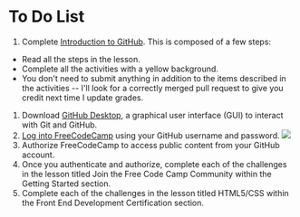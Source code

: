# To Do List

1. Complete [Introduction to GitHub](https://github.github.com/on-demand/intro-to-github/). This is composed of a few steps:
  - Read all the steps in the lesson.
  - Complete all the activities with a yellow background.
  - You don't need to submit anything in addition to the items described in the activities -- I'll look for a correctly merged pull request to give you credit next time I update grades.
1. Download [GitHub Desktop](https://desktop.github.com/), a graphical user interface (GUI) to interact with Git and GitHub.
1. [Log into FreeCodeCamp](https://www.freecodecamp.com/auth/github) using your GitHub username and password.
![](https://cloud.githubusercontent.com/assets/16547949/18290954/91f46b90-7453-11e6-9706-fbaa9d16c5c2.png)
1. Authorize FreeCodeCamp to access public content from your GitHub account.
1. Once you authenticate and authorize, complete each of the challenges in the lesson titled Join the Free Code Camp Community within the Getting Started section.
1. Complete each of the challenges in the lesson titled HTML5/CSS within the Front End Development Certification section.
